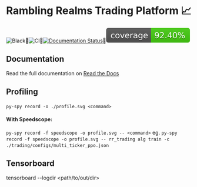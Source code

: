 # Rambling Realms Trading Platform :chart_with_upwards_trend:
![Black](https://img.shields.io/badge/code%20style-black-000000.svg):small_orange_diamond:![CI](https://github.com/mjacobsen32/ramblingrealms-trading/actions/workflows/ci.yml/badge.svg):small_orange_diamond:[![Documentation Status](https://readthedocs.org/projects/ramblingrealms-trading/badge/?version=latest)](https://ramblingrealms-trading.readthedocs.io/en/latest/?badge=latest):small_orange_diamond:![codecov](https://raw.githubusercontent.com/mjacobsen32/ramblingrealms-trading/main/assets/coverage.svg)

## Documentation
Read the full documentation on [Read the Docs](https://ramblingrealms-trading.readthedocs.io/en/latest/)

## Profiling
`py-spy record -o ./profile.svg <command>`

#### With Speedscope:
`py-spy record -f speedscope -o profile.svg -- <command>`
eg. `py-spy record -f speedscope -o profile.svg -- rr_trading alg train -c ./trading/configs/multi_ticker_ppo.json`

## Tensorboard
tensorboard --logdir <path/to/out/dir>